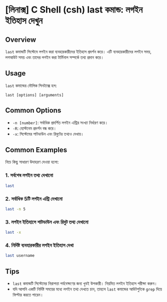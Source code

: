 # [লিনাক্স] C Shell (csh) last কমান্ড: লগইন ইতিহাস দেখুন

## Overview
`last` কমান্ডটি সিস্টেমে লগইন করা ব্যবহারকারীদের ইতিহাস প্রদর্শন করে। এটি ব্যবহারকারীদের লগইন সময়, লগআউট সময় এবং তাদের লগইন করা টার্মিনাল সম্পর্কে তথ্য প্রদান করে।

## Usage
`last` কমান্ডের মৌলিক সিনট্যাক্স হল:

```
last [options] [arguments]
```

## Common Options
- `-n [number]`: সর্বাধিক প্রদর্শিত লগইন এন্ট্রির সংখ্যা নির্ধারণ করে।
- `-R`: হোস্টনেম প্রদর্শন বন্ধ করে।
- `-x`: সিস্টেমের শাটডাউন এবং রিবুটের তথ্যও দেখায়।

## Common Examples
নিচে কিছু সাধারণ উদাহরণ দেওয়া হলো:

### 1. সর্বশেষ লগইন তথ্য দেখানো
```bash
last
```

### 2. সর্বাধিক 5টি লগইন এন্ট্রি দেখানো
```bash
last -n 5
```

### 3. লগইন ইতিহাসে শাটডাউন এবং রিবুট তথ্য দেখানো
```bash
last -x
```

### 4. নির্দিষ্ট ব্যবহারকারীর লগইন ইতিহাস দেখা
```bash
last username
```

## Tips
- `last` কমান্ডটি সিস্টেমের নিরাপত্তা পর্যবেক্ষণের জন্য খুবই উপকারী। নিয়মিত লগইন ইতিহাস পরীক্ষা করুন।
- যদি আপনি একটি নির্দিষ্ট সময়ের মধ্যে লগইন তথ্য দেখতে চান, তাহলে `last` কমান্ডের আউটপুটকে `grep` দিয়ে ফিল্টার করতে পারেন।